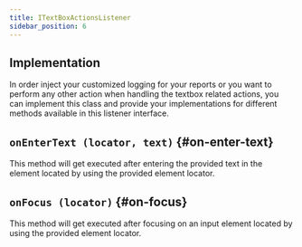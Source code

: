 ```yaml
---
title: ITextBoxActionsListener
sidebar_position: 6
---
```


## Implementation

In order inject your customized logging for your reports or you want to perform any other action when handling the textbox related actions, you can implement this class and provide your implementations for different methods available in this listener interface.

## `onEnterText (locator, text)` {#on-enter-text}

This method will get executed after entering the provided text in the element located by using the provided element locator.

## `onFocus (locator)` {#on-focus}

This method will get executed after focusing on an input element located by using the provided element locator.
